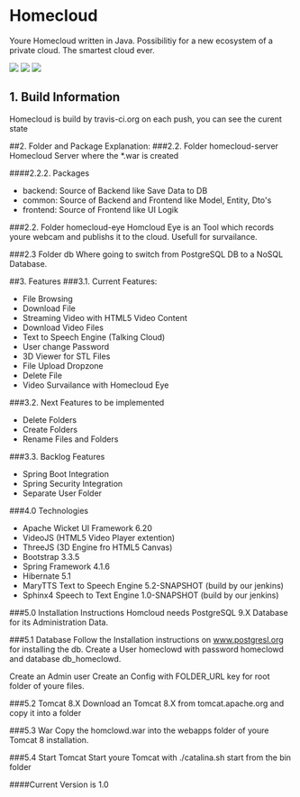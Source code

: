 # Homecloud

Youre Homecloud written in Java. Possibilitiy for a new ecosystem of a private cloud.
The smartest cloud ever. 

<img src="http://81.169.224.34:8090/download/attachments/9961474/Bildschirmfoto%202015-07-07%20um%2019.08.00.png?version=1&modificationDate=1436288899390&api=v2"/>

<img src="http://81.169.224.34:8090/download/attachments/9961474/Bildschirmfoto%202015-07-07%20um%2019.10.06.png?version=1&modificationDate=1436289018884&api=v2"/>

<img src="http://81.169.224.34:8090/download/attachments/9961474/Bildschirmfoto%202015-07-08%20um%2020.21.29.png?version=1&modificationDate=1436379725233&api=v2"/>

## 1. Build Information
Homecloud is build by travis-ci.org on each push, you can see the curent state

##2. Folder and Package Explanation:
###2.2. Folder homecloud-server 
Homecloud Server where the *.war is created

####2.2.2. Packages
- backend: Source of Backend like Save Data to DB
- common: Source of Backend and Frontend like Model, Entity, Dto's
- frontend: Source of Frontend like UI Logik  

###2.2. Folder homecloud-eye
Homcloud Eye is an Tool which records youre webcam and publishs it to the cloud. Usefull for survailance.

###2.3 Folder db
Where going to switch from PostgreSQL DB to a NoSQL Database.

##3. Features
###3.1. Current Features:
- File Browsing
- Download File
- Streaming Video with HTML5 Video Content
- Download Video Files
- Text to Speech Engine (Talking Cloud)
- User change Password
- 3D Viewer for STL Files
- File Upload Dropzone 
- Delete File
- Video Survailance with Homecloud Eye 

###3.2. Next Features to be implemented
- Delete Folders
- Create Folders
- Rename Files and Folders

###3.3. Backlog Features
- Spring Boot Integration
- Spring Security Integration
- Separate User Folder

###4.0 Technologies
- Apache Wicket UI Framework 6.20
- VideoJS (HTML5 Video Player extention)
- ThreeJS (3D Engine fro HTML5 Canvas)
- Bootstrap 3.3.5
- Spring Framework 4.1.6
- Hibernate 5.1
- MaryTTS Text to Speech Engine 5.2-SNAPSHOT (build by our jenkins) 
- Sphinx4 Speech to Text Engine 1.0-SNAPSHOT (build by our jenkins)

###5.0 Installation Instructions
Homcloud needs PostgreSQL 9.X Database for its Administration Data.

###5.1 Database
Follow the Installation instructions on www.postgresl.org for installing the db.
Create a User homeclowd with password homeclowd and database db_homeclowd.

Create an Admin user 
Create an Config with FOLDER_URL key for root folder of youre files.

###5.2 Tomcat 8.X
Download an Tomcat 8.X from tomcat.apache.org and copy it into a folder 

###5.3 War
Copy the homclowd.war into the webapps folder of youre Tomcat 8 installation.

###5.4 Start Tomcat
Start youre Tomcat with ./catalina.sh start from the bin folder 

####Current Version is 1.0

